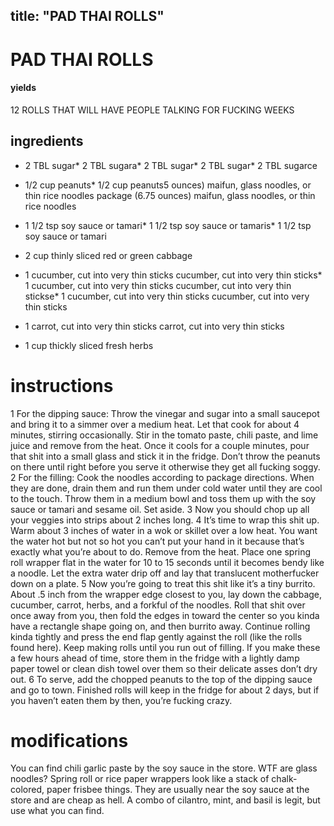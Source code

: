 

	
title: "PAD THAI ROLLS"
---
# PAD THAI ROLLS
#### yields
12 ROLLS THAT WILL HAVE PEOPLE TALKING FOR FUCKING WEEKS
## ingredients
* 2 TBL sugar* 2 TBL sugara* 2 TBL sugar* 2 TBL sugar* 2 TBL sugarce

* 1/2 cup peanuts* 1/2 cup peanuts5 ounces) maifun, glass noodles, or thin rice noodles package (6.75 ounces) maifun, glass noodles, or thin rice noodles

* 1 1/2 tsp soy sauce or tamari* 1 1/2 tsp soy sauce or tamaris* 1 1/2 tsp soy sauce or tamari
* 2 cup thinly sliced red or green cabbage

* 1 cucumber, cut into very thin sticks cucumber, cut into very thin sticks* 1 cucumber, cut into very thin sticks cucumber, cut into very thin stickse* 1 cucumber, cut into very thin sticks cucumber, cut into very thin sticks
* 1 carrot, cut into very thin sticks carrot, cut into very thin sticks

* 1 cup thickly sliced fresh herbs

# instructions
1 For the dipping sauce: Throw the vinegar and sugar into a small saucepot and bring it to a simmer over a medium heat. Let that cook for about 4 minutes, stirring occasionally. Stir in the tomato paste, chili paste, and lime juice and remove from the heat. Once it cools for a couple minutes, pour that shit into a small glass and stick it in the fridge. Don’t throw the peanuts on there until right before you serve it otherwise they get all fucking soggy.
2 For the filling: Cook the noodles according to package directions. When they are done, drain them and run them under cold water until they are cool to the touch. Throw them in a medium bowl and toss them up with the soy sauce or tamari and sesame oil. Set aside.
3 Now you should chop up all your veggies into strips about 2 inches long.
4 It’s time to wrap this shit up. Warm about 3 inches of water in a wok or skillet over a low heat. You want the water hot but not so hot you can’t put your hand in it because that’s exactly what you’re about to do. Remove from the heat. Place one spring roll wrapper flat in the water for 10 to 15 seconds until it becomes bendy like a noodle. Let the extra water drip off and lay that translucent motherfucker down on a plate.
5 Now you’re going to treat this shit like it’s a tiny burrito. About .5 inch from the wrapper edge closest to you, lay down the cabbage, cucumber, carrot, herbs, and a forkful of the noodles. Roll that shit over once away from you, then fold the edges in toward the center so you kinda have a rectangle shape going on, and then burrito away. Continue rolling kinda tightly and press the end flap gently against the roll (like the rolls found here). Keep making rolls until you run out of filling. If you make these a few hours ahead of time, store them in the fridge with a lightly damp paper towel or clean dish towel over them so their delicate asses don’t dry out.
6 To serve, add the chopped peanuts to the top of the dipping sauce and go to town. Finished rolls will keep in the fridge for about 2 days, but if you haven’t eaten them by then, you’re fucking crazy.

# modifications

You can find chili garlic paste by the soy sauce in the store.
 WTF are glass noodles?
 Spring roll or rice paper wrappers look like a stack of chalk-colored, paper frisbee things. They are usually near the soy sauce at the store and are cheap as hell.
 A combo of cilantro, mint, and basil is legit, but use what you can find.

